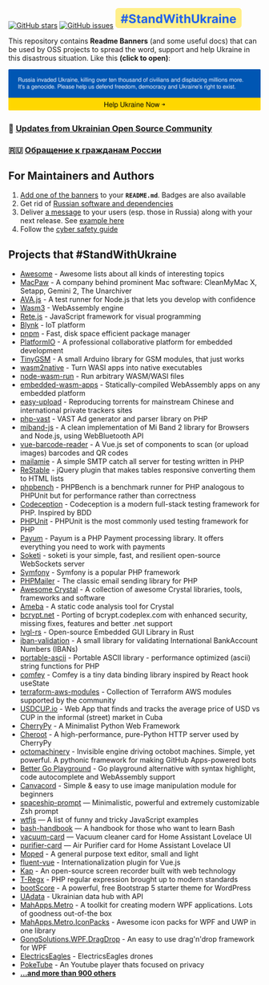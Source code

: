 [![GitHub stars](https://img.shields.io/github/stars/vshymanskyy/StandWithUkraine.svg)](https://github.com/vshymanskyy/StandWithUkraine/stargazers)
[![GitHub issues](https://img.shields.io/github/issues/vshymanskyy/StandWithUkraine.svg)](https://github.com/vshymanskyy/StandWithUkraine/issues)
[![StandWithUkraine](https://raw.githubusercontent.com/vshymanskyy/StandWithUkraine/main/badges/StandWithUkraine.svg)](https://github.com/vshymanskyy/StandWithUkraine/blob/main/docs/README.md)

This repository contains **Readme Banners** (and some useful docs) that can be used by OSS projects to spread the word, support and help Ukraine in this disastrous situation. Like this **(click to open)**:

[![Stand With Ukraine](https://raw.githubusercontent.com/vshymanskyy/StandWithUkraine/main/banner2-direct.svg)](https://vshymanskyy.github.io/StandWithUkraine/)

### 📢 [Updates from Ukrainian Open Source Community](/docs/CommunityUpdates.md)
### 🇷🇺 [Обращение к гражданам России](/docs/ToRussianPeople.md)

## For Maintainers and Authors

1. [Add one of the banners](/docs/AddBanner.md) to your **`README.md`**. Badges are also available
2. Get rid of [Russian software and dependencies](/docs/Boycott.md)
3. Deliver [a message](https://github.com/vshymanskyy/StandWithUkraine/blob/main/docs/ToRussianPeople.md) to your users (esp. those in Russia) along with your next release. See [example here](https://github.com/vshymanskyy/StandWithUkraine/issues/4)
4. Follow the [cyber safety guide](/docs/CyberSafety.md)

## Projects that #StandWithUkraine

- [Awesome](https://github.com/sindresorhus/awesome) - Awesome lists about all kinds of interesting topics
- [MacPaw](https://github.com/MacPaw) - A company behind prominent Mac software: CleanMyMac X, Setapp, Gemini 2, The Unarchiver
- [AVA.js](https://github.com/avajs/ava) - A test runner for Node.js that lets you develop with confidence
- [Wasm3](https://github.com/wasm3) - WebAssembly engine
- [Rete.js](https://github.com/retejs/rete) - JavaScript framework for visual programming
- [Blynk](https://github.com/blynkkk/blynk-library) - IoT platform
- [pnpm](https://github.com/pnpm/pnpm) - Fast, disk space efficient package manager
- [PlatformIO](https://github.com/platformio/platformio-core) - A professional collaborative platform for embedded development
- [TinyGSM](https://github.com/vshymanskyy/TinyGSM) - A small Arduino library for GSM modules, that just works
- [wasm2native](https://github.com/vshymanskyy/wasm2native) - Turn WASI apps into native executables
- [node-wasm-run](https://github.com/wasm3/node-wasm-run) - Run arbitrary WASM/WASI files
- [embedded-wasm-apps](https://github.com/wasm3/embedded-wasm-apps) - Statically-compiled WebAssembly apps on any embedded platform
- [easy-upload](https://github.com/techmovie/easy-upload) - Reproducing torrents for mainstream Chinese and international private trackers sites
- [php-vast](https://github.com/sokil/php-vast) - VAST Ad generator and parser library on PHP
- [miband-js](https://github.com/vshymanskyy/miband-js) - A clean implementation of Mi Band 2 library for Browsers and Node.js, using WebBluetooth API
- [vue-barcode-reader](https://github.com/olefirenko/vue-barcode-reader) - A Vue.js set of components to scan (or upload images) barcodes and QR codes
- [mailamie](https://github.com/micc83/mailamie) - A simple SMTP catch all server for testing written in PHP
- [ReStable](https://github.com/micc83/ReStable) - jQuery plugin that makes tables responsive converting them to HTML lists
- [phpbench](https://github.com/phpbench/phpbench) - PHPBench is a benchmark runner for PHP analogous to PHPUnit but for performance rather than correctness
- [Codeception](https://github.com/Codeception/Codeception) - Codeception is a modern full-stack testing framework for PHP. Inspired by BDD
- [PHPUnit](https://github.com/sebastianbergmann/phpunit) - PHPUnit is the most commonly used testing framework for PHP
- [Payum](https://github.com/Payum/Payum) - Payum is a PHP Payment processing library. It offers everything you need to work with payments
- [Soketi](https://github.com/soketi/soketi) - soketi is your simple, fast, and resilient open-source WebSockets server
- [Symfony](https://symfony.com/blog/symfony-stands-with-ukraine) - Symfony is a popular PHP framework
- [PHPMailer](https://github.com/PHPMailer/PHPMailer) - The classic email sending library for PHP
- [Awesome Crystal](https://github.com/veelenga/awesome-crystal) - A collection of awesome Crystal libraries, tools, frameworks and software
- [Ameba](https://github.com/crystal-ameba/ameba) - A static code analysis tool for Crystal
- [bcrypt.net](https://github.com/BcryptNet/bcrypt.net) - Porting of bcrypt.codeplex.com with enhanced security, missing fixes, features and better .net support
- [lvgl-rs](https://github.com/rafaelcaricio/lvgl-rs) - Open-source Embedded GUI Library in Rust
- [iban-validation](https://github.com/jschaedl/iban-validation) - A small library for validating International BankAccount Numbers (IBANs)
- [portable-ascii](https://github.com/voku/portable-ascii) - Portable ASCII library - performance optimized (ascii) string functions for PHP
- [comfey](https://github.com/dejavu1987/comfey) - Comfey is a tiny data binding library inspired by React hook useState
- [terraform-aws-modules](https://github.com/terraform-aws-modules) - Collection of Terraform AWS modules supported by the community
- [USDCUP.io](https://github.com/elvismdev/usdcup.io) - Web App that finds and tracks the average price of USD vs CUP in the informal (street) market in Cuba
- [CherryPy](https://github.com/cherrypy/cherrypy) - A Minimalist Python Web Framework
- [Cheroot](https://github.com/cherrypy/cheroot) - A high-performance, pure-Python HTTP server used by CherryPy
- [octomachinery](https://github.com/sanitizers/octomachinery) - Invisible engine driving octobot machines. Simple, yet powerful. A pythonic framework for making GitHub Apps-powered bots
- [Better Go Playground](https://github.com/x1unix/go-playground) - Go playground alternative with syntax highlight, code autocomplete and WebAssembly support
- [Canvacord](https://github.com/CesiumLabs/canvacord) - Simple & easy to use image manipulation module for beginners
- [spaceship-prompt](https://github.com/spaceship-prompt/spaceship-prompt) — Minimalistic, powerful and extremely customizable Zsh prompt
- [wtfjs](https://github.com/denysdovhan/wtfjs) — A list of funny and tricky JavaScript examples
- [bash-handbook](https://github.com/denysdovhan/bash-handbook) — A handbook for those who want to learn Bash
- [vacuum-card](https://github.com/denysdovhan/vacuum-card) — Vacuum cleaner card for Home Assistant Lovelace UI
- [purifier-card](https://github.com/denysdovhan/purifier-card) — Air Purifier card for Home Assistant Lovelace UI
- [Moped](https://github.com/RobertoMachorro/Moped) - A general purpose text editor, small and light
- [fluent-vue](https://github.com/Demivan/fluent-vue) - Internationalization plugin for Vue.js 
- [Kap](https://github.com/wulkano/Kap) - An open-source screen recorder built with web technology
- [T-Regx](https://github.com/T-Regx/T-Regx) - PHP regular expression brought up to modern standards
- [bootScore](https://github.com/bootscore/bootscore) - A powerful, free Bootstrap 5 starter theme for WordPress
- [UAdata](https://github.com/uadata/uadata) - Ukrainian data hub with API
- [MahApps.Metro](https://github.com/MahApps/MahApps.Metro) - A toolkit for creating modern WPF applications. Lots of goodness out-of-the box
- [MahApps.Metro.IconPacks](https://github.com/MahApps/MahApps.Metro.IconPacks) - Awesome icon packs for WPF and UWP in one library
- [GongSolutions.WPF.DragDrop](https://github.com/punker76/gong-wpf-dragdrop) - An easy to use drag'n'drop framework for WPF
- [ElectricsEagles](https://github.com/Electrics-Eagles) - ElectricsEagles drones
- [PokeTube](https://github.com/iamashley0/poketube/) - An Youtube player thats focused on privacy 
- [**...and more than 900 others**](https://github.com/search?l=Markdown&o=desc&q=vshymanskyy+StandWithUkraine&s=indexed&type=Code)

